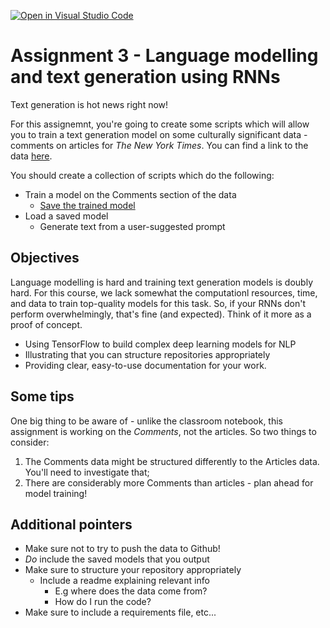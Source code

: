 [![Open in Visual Studio Code](https://classroom.github.com/assets/open-in-vscode-c66648af7eb3fe8bc4f294546bfd86ef473780cde1dea487d3c4ff354943c9ae.svg)](https://classroom.github.com/online_ide?assignment_repo_id=10586695&assignment_repo_type=AssignmentRepo)
# Assignment 3 - Language modelling and text generation using RNNs

Text generation is hot news right now!

For this assignemnt, you're going to create some scripts which will allow you to train a text generation model on some culturally significant data - comments on articles for *The New York Times*. You can find a link to the data [here](https://www.kaggle.com/datasets/aashita/nyt-comments).

You should create a collection of scripts which do the following:

- Train a model on the Comments section of the data
  - [Save the trained model](https://www.tensorflow.org/api_docs/python/tf/keras/models/save_model)
- Load a saved model
  - Generate text from a user-suggested prompt

## Objectives

Language modelling is hard and training text generation models is doubly hard. For this course, we lack somewhat the computationl resources, time, and data to train top-quality models for this task. So, if your RNNs don't perform overwhelmingly, that's fine (and expected). Think of it more as a proof of concept.

- Using TensorFlow to build complex deep learning models for NLP
- Illustrating that you can structure repositories appropriately
- Providing clear, easy-to-use documentation for your work.

## Some tips

One big thing to be aware of - unlike the classroom notebook, this assignment is working on the *Comments*, not the articles. So two things to consider:

1) The Comments data might be structured differently to the Articles data. You'll need to investigate that;
2) There are considerably more Comments than articles - plan ahead for model training!

## Additional pointers

- Make sure not to try to push the data to Github!
- *Do* include the saved models that you output
- Make sure to structure your repository appropriately
  - Include a readme explaining relevant info
    - E.g where does the data come from?
    - How do I run the code?
- Make sure to include a requirements file, etc...